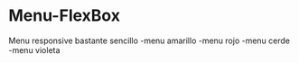 # Menu-FlexBox
Menu responsive bastante sencillo
-menu amarillo
-menu rojo
-menu cerde
-menu violeta


